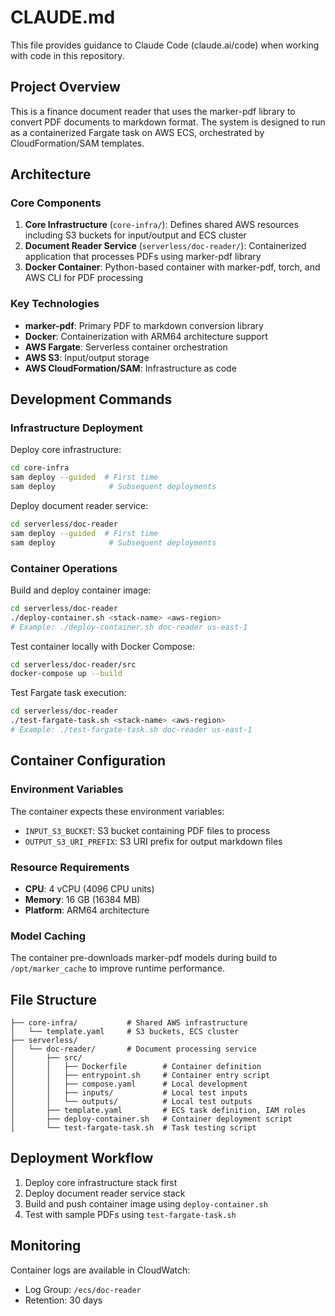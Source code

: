 # CLAUDE.md

This file provides guidance to Claude Code (claude.ai/code) when working with code in this repository.

## Project Overview

This is a finance document reader that uses the marker-pdf library to convert PDF documents to markdown format. The system is designed to run as a containerized Fargate task on AWS ECS, orchestrated by CloudFormation/SAM templates.

## Architecture

### Core Components

1. **Core Infrastructure** (`core-infra/`): Defines shared AWS resources including S3 buckets for input/output and ECS cluster
2. **Document Reader Service** (`serverless/doc-reader/`): Containerized application that processes PDFs using marker-pdf library
3. **Docker Container**: Python-based container with marker-pdf, torch, and AWS CLI for PDF processing

### Key Technologies

- **marker-pdf**: Primary PDF to markdown conversion library
- **Docker**: Containerization with ARM64 architecture support
- **AWS Fargate**: Serverless container orchestration
- **AWS S3**: Input/output storage
- **AWS CloudFormation/SAM**: Infrastructure as code

## Development Commands

### Infrastructure Deployment

Deploy core infrastructure:
```bash
cd core-infra
sam deploy --guided  # First time
sam deploy            # Subsequent deployments
```

Deploy document reader service:
```bash
cd serverless/doc-reader
sam deploy --guided  # First time
sam deploy            # Subsequent deployments
```

### Container Operations

Build and deploy container image:
```bash
cd serverless/doc-reader
./deploy-container.sh <stack-name> <aws-region>
# Example: ./deploy-container.sh doc-reader us-east-1
```

Test container locally with Docker Compose:
```bash
cd serverless/doc-reader/src
docker-compose up --build
```

Test Fargate task execution:
```bash
cd serverless/doc-reader
./test-fargate-task.sh <stack-name> <aws-region>
# Example: ./test-fargate-task.sh doc-reader us-east-1
```

## Container Configuration

### Environment Variables

The container expects these environment variables:
- `INPUT_S3_BUCKET`: S3 bucket containing PDF files to process
- `OUTPUT_S3_URI_PREFIX`: S3 URI prefix for output markdown files

### Resource Requirements

- **CPU**: 4 vCPU (4096 CPU units)
- **Memory**: 16 GB (16384 MB)
- **Platform**: ARM64 architecture

### Model Caching

The container pre-downloads marker-pdf models during build to `/opt/marker_cache` to improve runtime performance.

## File Structure

```
├── core-infra/           # Shared AWS infrastructure
│   └── template.yaml     # S3 buckets, ECS cluster
├── serverless/
│   └── doc-reader/       # Document processing service
│       ├── src/
│       │   ├── Dockerfile        # Container definition
│       │   ├── entrypoint.sh     # Container entry script
│       │   ├── compose.yaml      # Local development
│       │   ├── inputs/           # Local test inputs
│       │   └── outputs/          # Local test outputs
│       ├── template.yaml         # ECS task definition, IAM roles
│       ├── deploy-container.sh   # Container deployment script
│       └── test-fargate-task.sh  # Task testing script
```

## Deployment Workflow

1. Deploy core infrastructure stack first
2. Deploy document reader service stack
3. Build and push container image using `deploy-container.sh`
4. Test with sample PDFs using `test-fargate-task.sh`

## Monitoring

Container logs are available in CloudWatch:
- Log Group: `/ecs/doc-reader`
- Retention: 30 days